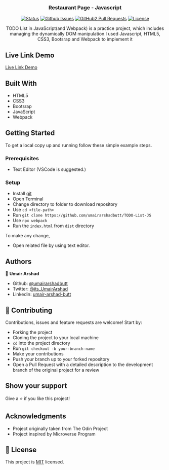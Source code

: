 <h3 align="center">Restaurant Page - Javascript</h3>

<div align="center">

[![Status](https://img.shields.io/badge/status-active-success.svg)](https://github.com/umairarshadbutt/TODO-List-JS)
[![Github Issues](https://img.shields.io/badge/GitHub-Issues-orange)](https://github.com/umairarshadbutt/TODO-List-JS/issues)
[![GitHub2 Pull Requests](https://img.shields.io/badge/GitHub-Pull%20Requests-blue)](https://github.com/umairarshadbutt/TODO-List-JS/pulls)
[![License](https://img.shields.io/badge/license-MIT-blue.svg)](/LICENSE)
</div>
<p align="center">TODO List in JavaScript(and Webpack) is a practice project, which includes managing the dynamically DOM manipulation.I used Javascript, HTML5, CSS3, Bootsrap and Webpack to implement it</p>




## Live Link Demo

[Live Link Demo](https://rawcdn.githack.com/umairarshadbutt/Restaurant-Page/feature/restaurant-page/dist/index.html#)

## Built With

- HTML5
- CSS3
- Bootsrap
- JavaScript
- Webpack


## Getting Started

To get a local copy up and running follow these simple example steps.

### Prerequisites

- Text Editor (VSCode is suggested.)


### Setup

- Install [git](https://git-scm.com/downloads)
- Open Terminal
- Change directory to folder to download repository
- Use `cd <file-path>`
- Run `git clone https://github.com/umairarshadbutt/TODO-List-JS`
- Use `npx webpack`
- Run the `index.html` from `dist` directory



To make any change,

- Open related file by using text editor.

## Authors

👤 **Umair Arshad**

- Github: [@umairarshadbutt](https://github.com/umairarshadbutt)
- Twitter: [@its_UmairArshad](https://twitter.com/its_UmairArshad)
- Linkedin: [umair-arshad-butt](https://www.linkedin.com/in/umair-arshad-butt/)


## 🤝 Contributing

Contributions, issues and feature requests are welcome! Start by:

- Forking the project
- Cloning the project to your local machine
- `cd` into the project directory
- Run `git checkout -b your-branch-name`
- Make your contributions
- Push your branch up to your forked repository
- Open a Pull Request with a detailed description to the development branch of the original project for a review


## Show your support

Give a ⭐️ if you like this project!

## Acknowledgments

- Project originally taken from The Odin Project
- Project inspired by Microverse Program



## 📝 License

This project is [MIT](LICENSE) licensed.
